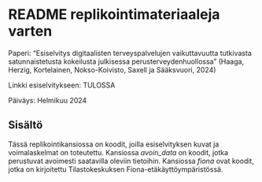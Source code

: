 # README replikointimateriaaleja varten

Paperi: “Esiselvitys digitaalisten terveyspalvelujen vaikuttavuutta tutkivasta satunnaistetusta kokeilusta julkisessa perusterveydenhuollossa” (Haaga, Herzig, Kortelainen, Nokso-Koivisto, Saxell ja Sääksvuori, 2024)

Linkki esiselvitykseen: TULOSSA

Päiväys: Helmikuu 2024 <br>


## Sisältö

Tässä replikointikansiossa on koodit, joilla esiselvityksen kuvat ja voimalaskelmat on toteutettu. Kansiossa *avoin_data* on koodit, jotka perustuvat avoimesti saatavilla oleviin tietoihin. Kansiossa *fiona* ovat koodit, jotka on kirjoitettu Tilastokeskuksen Fiona-etäkäyttöympäristössä.
